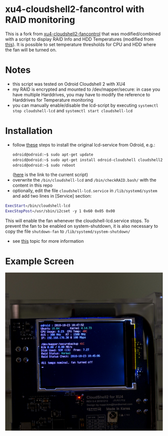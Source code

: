 # xu4-cloudshell2-fancontrol with RAID monitoring

This is a fork from [xu4-cloudshell2-fancontrol](https://github.com/crazyquark/xu4-cloudshell2-fancontrol) that was modified/combined with a script to display RAID Info and HDD Temperatures (modified from [this](https://forum.odroid.com/viewtopic.php?f=147&t=29298#p209432)).
It is possible to set temperature thresholds for CPU and HDD where the fan will be turned on.

# Notes

- this script was tested on Odroid Cloudshell 2 with XU4
- my RAID is encrypted and mounted to /dev/mapper/secure: in case you have multiple Harddrives, you may have to modify the reference to Harddrives for Temperature monitoring
- you can manually enable/disable the lcd-script by executing `systemctl stop cloudshell-lcd` and `systemctl start cloudshell-lcd`

# Installation

- follow [these](https://wiki.odroid.com/accessory/add-on_boards/xu4_cloudshell2/xu4_cloudshell2#enable_lcd_and_fan) steps to install the original lcd-service from Odroid, e.g.:
    ```sh
    odroid@odroid:~$ sudo apt-get update
    odroid@odroid:~$ sudo apt-get install odroid-cloudshell cloudshell2-fan
    odroid@odroid:~$ sudo reboot
    ```
    ([here](http://bazaar.launchpad.net/~kyle1117/+junk/cloudshell-lcd/view/head:/bin/cloudshell-lcd) is the link to the current script)
- overwrite the `/bin/cloudshell-lcd` and  `/bin/checkRAID.bash/` with the content in this repo
- optionally, edit the file `cloudshell-lcd.service` in `/lib/systemd/system` and add two lines in [Service] section:
```sh
ExecStart=/bin/cloudshell-lcd
ExecStopPost=/usr/sbin/i2cset -y 1 0x60 0x05 0x00
```
This will enable the fan whenever the cloudshell-lcd.service stops. To prevent the fan to be enabled on system-shutdown, it is also necessary to copy the file `shutdown-fan` to `/lib/systemd/system-shutdown/`
- see [this](https://forum.odroid.com/viewtopic.php?t=29298#p209064) topic for more information

# Example Screen

![Example LCD Screen](/resources/xu4cs2-fanlcd.jpg#2?raw=true)
